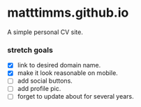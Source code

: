 # matttimms.github.io
A simple personal CV site.

### stretch goals
- [x] link to desired domain name.  
- [x] make it look reasonable on mobile.  
- [ ] add social buttons.  
- [ ] add profile pic.  
- [ ] forget to update about for several years.  
